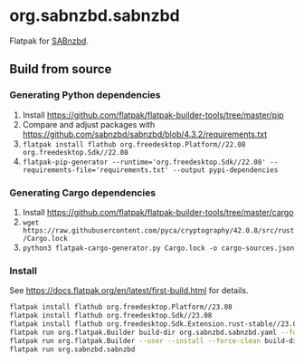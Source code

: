 # org.sabnzbd.sabnzbd

Flatpak for [SABnzbd](https://github.com/sabnzbd/sabnzbd).

## Build from source

### Generating Python dependencies

1. Install <https://github.com/flatpak/flatpak-builder-tools/tree/master/pip>
2. Compare and adjust packages with <https://github.com/sabnzbd/sabnzbd/blob/4.3.2/requirements.txt>
3. `flatpak install flathub org.freedesktop.Platform//22.08 org.freedesktop.Sdk//22.08`
4. `flatpak-pip-generator --runtime='org.freedesktop.Sdk//22.08' --requirements-file='requirements.txt' --output pypi-dependencies`

### Generating Cargo dependencies

1. Install <https://github.com/flatpak/flatpak-builder-tools/tree/master/cargo>
2. `wget https://raw.githubusercontent.com/pyca/cryptography/42.0.8/src/rust/Cargo.lock`
3. `python3 flatpak-cargo-generator.py Cargo.lock -o cargo-sources.json`

### Install

See <https://docs.flatpak.org/en/latest/first-build.html> for details.

```bash
flatpak install flathub org.freedesktop.Platform//23.08
flatpak install flathub org.freedesktop.Sdk//23.08
flatpak install flathub org.freedesktop.Sdk.Extension.rust-stable//23.08
flatpak run org.flatpak.Builder build-dir org.sabnzbd.sabnzbd.yaml --force-clean
flatpak run org.flatpak.Builder --user --install --force-clean build-dir org.sabnzbd.sabnzbd.yaml
flatpak run org.sabnzbd.sabnzbd
```
